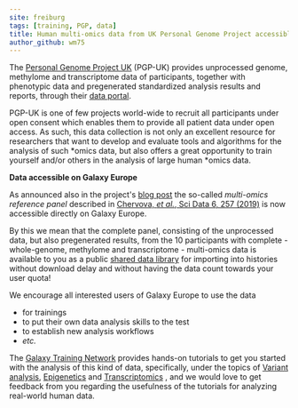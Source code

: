 ```yaml
---
site: freiburg
tags: [training, PGP, data]
title: Human multi-omics data from UK Personal Genome Project accessible through UseGalaxy.eu
author_github: wm75
---
```


The [Personal Genome Project UK](https://www.personalgenomes.org.uk/) (PGP-UK)
provides unprocessed genome, methylome and transcriptome data of
participants, together with phenotypic data and pregenerated standardized
analysis results and reports, through their
[data portal](https://www.personalgenomes.org.uk/data).

PGP-UK is one of few projects world-wide to recruit all participants under open
consent which enables them to provide all patient data under open access.
As such, this data collection is not only an excellent resource for researchers
that want to develop and evaluate tools and algorithms for the analysis of such
*omics data, but also offers a great opportunity to train yourself and/or
others in the analysis of large human *omics data.

**Data accessible on Galaxy Europe**

As announced also in the project's
[blog post](https://pgpukblog.wordpress.com/2019/12/18/reaching-for-the-stars-pgp-uk-multi-omics-data-now-also-available-on-galaxy-europe/)
the so-called *multi-omics reference panel* described in
[Chervova, *et al.*, Sci Data 6, 257 (2019)](https://doi.org/10.1038/s41597-019-0205-4)
is now accessible directly on Galaxy Europe.

By this we mean that the complete panel, consisting of the unprocessed data,
but also pregenerated results, from the 10 participants with complete -
whole-genome, methylome and transcriptome - multi-omics data is available to
you as a public
[shared data library](https://usegalaxy.eu/library/folders/F43c642051145b1b6)
for importing into histories without download delay and without having the data
count towards your user quota!

We encourage all interested users of Galaxy Europe to use the data

- for trainings
- to put their own data analysis skills to the test
- to establish new analysis workflows
- *etc.*

The [Galaxy Training Network](https://training.galaxyproject.org/) provides
hands-on tutorials to get you started with the analysis of this kind of data,
specifically, under the topics of
[Variant analysis](https://training.galaxyproject.org/training-material/topics/variant-analysis/),
[Epigenetics](https://training.galaxyproject.org/training-material/topics/epigenetics/)
and
[Transcriptomics](https://training.galaxyproject.org/training-material/topics/transcriptomics/)
, and we would love to get feedback from you regarding the usefulness of the
tutorials for analyzing real-world human data.

